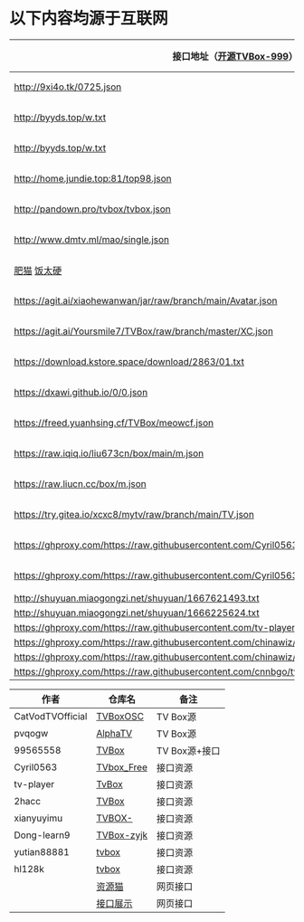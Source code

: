 # 以下内容均源于互联网

接口地址（[开源TVBox-999](https://wws.lanzouq.com/b03j4ulyh)）|类型
----|----
http://9xi4o.tk/0725.json|影视
http://byyds.top/w.txt|影视
http://byyds.top/w.txt|影视
http://home.jundie.top:81/top98.json|影视
http://pandown.pro/tvbox/tvbox.json|影视
http://www.dmtv.ml/mao/single.json|影视
[肥猫](http://肥猫.love)   [饭太硬](http://饭太硬.ga/x/o.json)|影视
https://agit.ai/xiaohewanwan/jar/raw/branch/main/Avatar.json|影视
https://agit.ai/Yoursmile7/TVBox/raw/branch/master/XC.json|影视
https://download.kstore.space/download/2863/01.txt|影视
https://dxawi.github.io/0/0.json|影视
https://freed.yuanhsing.cf/TVBox/meowcf.json|影视
https://raw.iqiq.io/liu673cn/box/main/m.json|影视
https://raw.liucn.cc/box/m.json|影视
https://try.gitea.io/xcxc8/mytv/raw/branch/main/TV.json|影视
https://ghproxy.com/https://raw.githubusercontent.com/Cyril0563/lanjing_live/main/TVbox_Free/biu.txt|影视
https://ghproxy.com/https://raw.githubusercontent.com/Cyril0563/lanjing_live/main/TVbox_Free/tv.txt|影视
http://shuyuan.miaogongzi.net/shuyuan/1667621493.txt|fl
http://shuyuan.miaogongzi.net/shuyuan/1666225624.txt|fl
https://ghproxy.com/https://raw.githubusercontent.com/tv-player/tvbox-line/main/tv/q73m.json|fl
https://ghproxy.com/https://raw.githubusercontent.com/chinawiz/tvbox/main/adult-1.json|fl
https://ghproxy.com/https://raw.githubusercontent.com/chinawiz/tvbox/main/adult-2.json|fl
https://ghproxy.com/https://raw.githubusercontent.com/cnnbgo/tvbox/main/x.json|fl


作者|仓库名|备注
----|----|----
CatVodTVOfficial|[TVBoxOSC](https://github.com/CatVodTVOfficial/TVBoxOSC)|TV Box源
pvqogw|[AlphaTV](https://github.com/pvqogw/AlphaTV)|TV Box源
99565558|[TVBox](https://gitee.com/cherry0532/tvbox)|TV Box源+接口
Cyril0563|[TVbox_Free](https://github.com/Cyril0563/lanjing_live)|接口资源
tv-player|[TvBox](https://github.com/tv-player/TvBox)|接口资源
2hacc|[TVBox](https://github.com/2hacc/TVBox)|接口资源
xianyuyimu|[TVBOX-](https://github.com/xianyuyimu/TVBOX-)|接口资源
Dong-learn9|[TVBox-zyjk](https://github.com/Dong-learn9/TVBox-zyjk)|接口资源
yutian88881|[tvbox](https://github.com/yutian88881/tvbox)|接口资源
hl128k|[tvbox](https://github.com/hl128k/tvbox)|接口资源
||[资源猫](https://www.zizhuge.cn/1734.html)|网页接口
||[接口展示](https://leevi0321.gitee.io/api/)|网页接口
